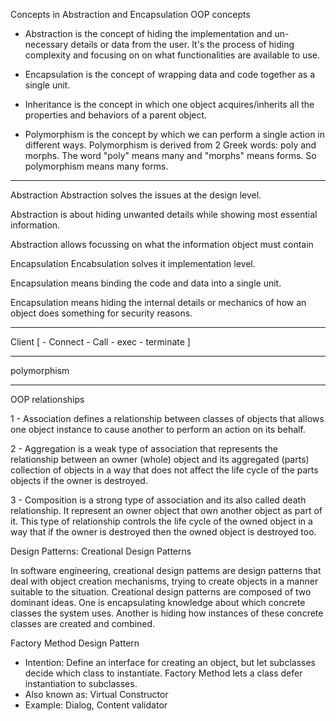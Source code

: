 Concepts in Abstraction and Encapsulation
OOP concepts




- Abstraction is the concept of hiding the implementation and un-necessary
details or data from the user. It's the process of hiding complexity and
focusing on on what functionalities are available to use.


- Encapsulation is the concept of wrapping data and code together as a
single unit.


- Inheritance is the concept in which one object acquires/inherits all the
properties and behaviors of a parent object.


- Polymorphism is the concept by which we can perform a single action in
different ways. Polymorphism is derived from 2 Greek words: poly and
morphs. The word "poly" means many and "morphs" means forms. So
polymorphism means many forms.


----------------------------------------------------------------

Abstraction
Abstraction solves the issues at the
design level.

Abstraction is about hiding unwanted
details while showing most essential
information.

Abstraction allows focussing on what
the information object must contain

Encapsulation
Encabsulation solves it implementation
level.

Encapsulation means binding the code
and data into a single unit.

Encapsulation means hiding the internal
details or mechanics of how an object
does something for security reasons.


--------------
Client [
    - Connect 
    - Call
    - exec
    - terminate
]

----------
polymorphism


-----------

OOP relationships

1 - Association defines a relationship between classes of objects that allows
one object instance to cause another to perform an action on its behalf.


2 - Aggregation is a weak type of association that represents the relationship
between an owner (whole) object and its aggregated (parts) collection of
objects in a way that does not affect the life cycle of the parts objects if
the owner is destroyed.

3 - Composition is a strong type of association and its also called death
relationship. It represent an owner object that own another object as part
of it. This type of relationship controls the life cycle of the owned object in a
way that if the owner is destroyed then the owned object is destroyed too.

Design Patterns: Creational Design Patterns

In software engineering, creational design pattems are design patterns that
deal with object creation mechanisms, trying to create objects in a manner
suitable to the situation. Creational design patterns are composed of two
dominant ideas. One is encapsulating knowledge about which concrete
classes the system uses. Another is hiding how instances of these concrete
classes are created and combined.


Factory Method Design Pattern
- Intention: Define an interface for creating an object, but let subclasses
 decide which class to instantiate. Factory Method lets a class defer
 instantiation to subclasses.
- Also known as: Virtual Constructor
- Example: Dialog, Content validator